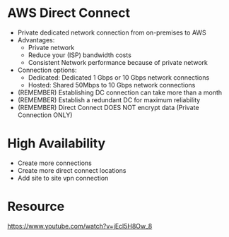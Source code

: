 
# AWS Direct Connect
- Private dedicated network connection from on-premises to AWS
- Advantages:
  - Private network 
  - Reduce your (ISP) bandwidth costs 
  - Consistent Network performance because of private network
- Connection options:
  - Dedicated: Dedicated 1 Gbps or 10 Gbps network connections 
  - Hosted: Shared 50Mbps to 10 Gbps network connections
- (REMEMBER) Establishing DC connection can take more than a month
- (REMEMBER) Establish a redundant DC for maximum reliability
- (REMEMBER) Direct Connect DOES NOT encrypt data (Private Connection ONLY)
# High Availability
- Create more connections
- Create more direct connect locations
- Add site to site vpn connection
# Resource
https://www.youtube.com/watch?v=jEcl5H8Ow_8